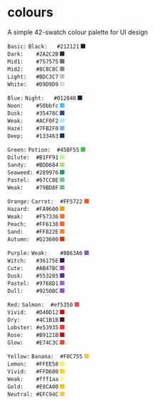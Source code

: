 # colours
A simple 42-swatch colour palette for UI design

`Basic:`
`Black:   #212121`  ![basic_black](/images/Basic_black.png)  
`Dark:    #2A2C2B`  ![basic_dark](/images/Basic_dark.png)  
`Mid1:    #757575`  ![basic_mid1](/images/Basic_mid1.png)  
`Mid2:    #8C8C8C`  ![basic_mid2](/images/Basic_mid2.png)  
`Light:   #BDC3C7`  ![basic_light](/images/Basic_light.png)  
`White:   #D9D9D9`  ![basic_white](/images/Basic_white.png)  

`Blue:`
`Night:   #012840`  ![blue_night](/images/blue_night.png)  
`Noon:    #50bbfc`  ![blue_noon](/images/blue_noon.png)  
`Dusk:    #35478C`  ![blue_dusk](/images/blue_dusk.png)  
`Weak:    #ACF0F2`  ![blue_weak](/images/blue_weak.png)  
`Haze:    #7FB2F0`  ![blue_haze](/images/blue_haze.png)  
`Deep:    #133463`  ![blue_deep](/images/blue_deep.png)  

`Green:`
`Potion:  #45BF55`  ![green_potion](/images/green_potion.png)  
`Dilute:  #B1FF91`  ![green_dilute](/images/green_dilute.png)  
`Sandy:   #BDD684`  ![green_sandy](/images/green_sandy.png)  
`Seaweed: #289976`  ![green_seaweed](/images/green_seaweed.png)  
`Pastel:  #67CC8E`  ![green_pastel](/images/green_pastel.png)  
`Weak:    #79BD8F`  ![green_weak](/images/green_weak.png)  

`Orange:`
`Carrot:  #FF5722`  ![orange_carrot](/images/orange_carrot.png)  
`Hazard:  #FA9600`  ![orange_hazard](/images/orange_hazard.png)  
`Weak:    #F57336`  ![orange_weak](/images/orange_weak.png)  
`Peach:   #FF6138`  ![orange_peach](/images/orange_peach.png)  
`Sand:    #FF822E`  ![orange_sand](/images/orange_sand.png)  
`Autumn:  #D23600`  ![orange_autumn](/images/orange_autumn.png)  

`Purple:`
`Weak:    #8B63A6`  ![purple_weak](/images/purple_weak.png)  
`Witch:   #36175E`  ![purple_witch](/images/purple_witch.png)  
`Cute:    #AB47BC`  ![purple_cute](/images/purple_cute.png)  
`Dusk:    #553285`  ![purple_dusk](/images/purple_dusk.png)  
`Pastel:  #9768D1`  ![purple_pastel](/images/purple_pastel.png)  
`Dull:    #9250BC`  ![purple_dull](/images/purple_dull.png)  

`Red:`
`Salmon:  #ef5350`  ![red_salmon](/images/red_salmon.png)  
`Vivid:   #D40D12`  ![red_vivid](/images/red_vivid.png)  
`Dry:     #4C1B1B`  ![red_dry](/images/red_dry.png)  
`Lobster: #e53935`  ![red_lobster](/images/red_lobster.png)  
`Rose:    #B9121B`  ![red_rose](/images/red_rose.png)  
`Glow:    #E74C3C`  ![red_glow](/images/red_glow.png)  

`Yellow:`
`Banana:  #F0C755`  ![yellow_banana](/images/yellow_banana.png)  
`Lemon:   #FFEE58`  ![yellow_lemon](/images/yellow_lemon.png)  
`Vivid:   #FFD600`  ![yellow_vivid](/images/yellow_vivid.png)  
`Weak:    #fff1aa`  ![yellow_weak](/images/yellow_weak.png)  
`Gold:    #E8CA00`  ![yellow_gold](/images/yellow_gold.png)  
`Neutral: #EFC94C`  ![yellow_neutral](/images/yellow_neutral.png)  
